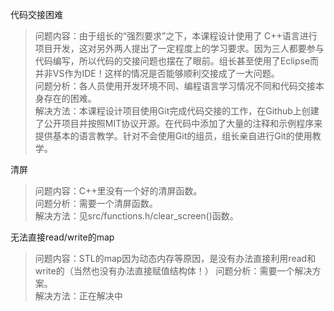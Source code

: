 代码交接困难
> 问题内容：由于组长的“强烈要求”之下，本课程设计使用了	C++语言进行项目开发，这对另外两人提出了一定程度上的学习要求。因为三人都要参与代码编写，所以代码的交接问题也摆在了眼前。组长甚至使用了Eclipse而并非VS作为IDE！这样的情况是否能够顺利交接成了一大问题。  
> 问题分析：各人员使用开发环境不同、编程语言学习情况不同和代码交接本身存在的困难。  
> 解决方法：本课程设计项目使用Git完成代码交接的工作，在Github上创建了公开项目并按照MIT协议开源。在代码中添加了大量的注释和示例程序来提供基本的语言教学。针对不会使用Git的组员，组长亲自进行Git的使用教学。  

清屏
> 问题内容：C++里没有一个好的清屏函数。  
> 问题分析：需要一个清屏函数。  
> 解决方法：见src/functions.h/clear_screen()函数。  

无法直接read/write的map
> 问题内容：STL的map因为动态内存等原因，是没有办法直接利用read和write的（当然也没有办法直接赋值结构体！）
> 问题分析：需要一个解决方案。  
> 解决方法：正在解决中
